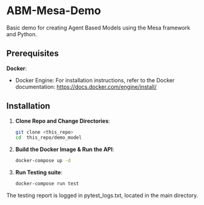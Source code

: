 # ABM-Mesa-Demo
Basic demo for creating Agent Based Models using the Mesa framework and Python.

## Prerequisites

**Docker**:

- Docker Engine: For installation instructions, refer to the Docker documentation: https://docs.docker.com/engine/install/

## Installation

1. **Clone Repo and Change Directories**:
   ```bash
   git clone <this_repo>
   cd  this_repo/demo_model
    ```
2. **Build the Docker Image & Run the API**:
   ```bash
   docker-compose up -d
    ```
3. **Run Testing suite**:
   ```bash
   docker-compose run test  
   ```
The testing report is logged in pytest_logs.txt, located in the main directory.   
